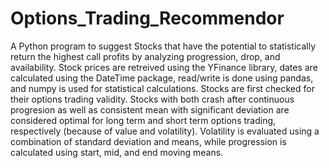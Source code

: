 # Options_Trading_Recommendor
A Python program to suggest Stocks that have the potential to statistically return the highest call profits by analyzing progression, drop, and availability.
Stock prices are retreived using the YFinance library, dates are calculated using the DateTime package, read/write is done using pandas, and numpy is used for statistical calculations. 
Stocks are first checked for their options trading validity. Stocks with both crash after continuous progresion as well as consistent mean with significant deviation are considered optimal for long term and short term options trading, respectively (because of value and volatility). Volatility is evaluated using a combination of standard deviation and means, while progression is calculated using start, mid, and end moving means. 
